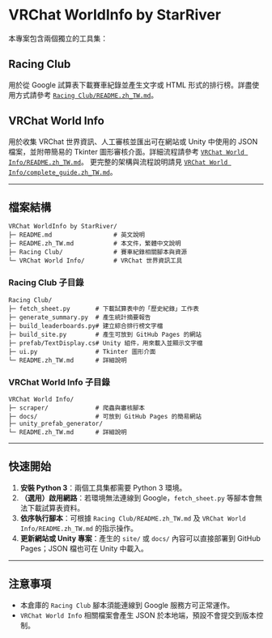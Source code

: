 # VRChat WorldInfo by StarRiver

本專案包含兩個獨立的工具集：

## Racing Club
用於從 Google 試算表下載賽車紀錄並產生文字或 HTML 形式的排行榜。詳盡使用方式請參考 [`Racing Club/README.zh_TW.md`](Racing%20Club/README.zh_TW.md)。

## VRChat World Info
用於收集 VRChat 世界資訊、人工審核並匯出可在網站或 Unity 中使用的 JSON 檔案，並附帶簡易的 Tkinter 圖形審核介面。詳細流程請參考 [`VRChat World Info/README.zh_TW.md`](VRChat%20World%20Info/README.zh_TW.md)。
更完整的架構與流程說明請見
[`VRChat World Info/complete_guide.zh_TW.md`](VRChat%20World%20Info/complete_guide.zh_TW.md)。

---

## 檔案結構

```
VRChat WorldInfo by StarRiver/
├─ README.md                 # 英文說明
├─ README.zh_TW.md           # 本文件，繁體中文說明
├─ Racing Club/              # 賽車紀錄相關腳本與資源
└─ VRChat World Info/        # VRChat 世界資訊工具
```

### Racing Club 子目錄

```
Racing Club/
├─ fetch_sheet.py       # 下載試算表中的「歷史紀錄」工作表
├─ generate_summary.py  # 產生統計摘要報告
├─ build_leaderboards.py# 建立綜合排行榜文字檔
├─ build_site.py        # 產生可放到 GitHub Pages 的網站
├─ prefab/TextDisplay.cs# Unity 組件，用來載入並顯示文字檔
├─ ui.py                # Tkinter 圖形介面
└─ README.zh_TW.md      # 詳細說明
```

### VRChat World Info 子目錄

```
VRChat World Info/
├─ scraper/             # 爬蟲與審核腳本
├─ docs/                # 可放到 GitHub Pages 的簡易網站
├─ unity_prefab_generator/
└─ README.zh_TW.md      # 詳細說明
```

---

## 快速開始

1. **安裝 Python 3**：兩個工具集都需要 Python 3 環境。
2. **（選用）啟用網路**：若環境無法連線到 Google，`fetch_sheet.py` 等腳本會無法下載試算表資料。
3. **依序執行腳本**：可根據 `Racing Club/README.zh_TW.md` 及 `VRChat World Info/README.zh_TW.md` 的指示操作。
4. **更新網站或 Unity 專案**：產生的 `site/` 或 `docs/` 內容可以直接部署到 GitHub Pages；JSON 檔也可在 Unity 中載入。

---

## 注意事項

- 本倉庫的 `Racing Club` 腳本須能連線到 Google 服務方可正常運作。
- `VRChat World Info` 相關檔案會產生 JSON 於本地端，預設不會提交到版本控制。

